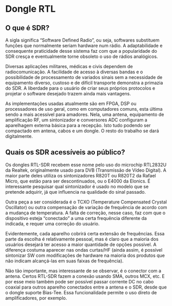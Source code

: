 # Dongle RTL

## O que é SDR?

A sigla significa “Software Defined Radio”, ou seja, softwares substituem funções que normalmente seriam hardware num rádio. A adaptabilidade e consequente praticidade desse sistema faz com que a popularidade do SDR cresça e eventualmente torne obsoleto o uso de rádios analógicos.

Diversas aplicações militares, médicas e civis dependem de radiocomunicação. A facilidade de acesso à diversas bandas e o possibilidade de processamento de variados sinais sem a necessidade de equipamento diverso, custoso e de difícil transporte demonstra a primazia do SDR. A liberdade para o usuário de criar seus próprios protocolos e projetar o software desejado trazem ainda mais vantagens.

As implementações usadas atualmente são em FPGA, DSP ou processadores de uso geral, como em computadores comuns, esta última sendo a mais acessível para amadores. Nela, uma antena, equipamento de amplificação RF, um sintonizador e conversores ADC configuram a aparelhagem externa básica para a recepção. Isto tudo podendo ser compactado em antena, cabos e um dongle. O resto do trabalho se dará digitalmente.

## Quais os SDR acessíveis ao público?

Os dongles RTL-SDR recebem esse nome pelo uso do microchip RTL2832U da Realtek, originalmente usado para DVB (Transmissão de Vídeo Digital). A maior parte deles utiliza os sintonizadores R820T ou R820T2 da Rafael Micro, que estão para ser descontinuados, ou o E4000 da Elonics. É interessante pesquisar qual sintonizador é usado no modelo que se pretende adquirir, já que influencia na qualidade do sinal passado.

Outra peça a ser considerada é o TCXO (Temperature Compensated Crystal Oscillator) ou outra compensação de variação de frequência de acordo com a mudança de temperatura. A falta de correção, nesse caso, faz com que o dispositivo esteja “conectado” a uma certa frequência diferente da indicada, e requer uma correção do usuário.

Evidentemente, cada aparelho cobrirá certa extensão de frequências. Essa parte da escolha é relativamente pessoal, mas é claro que a maioria dos usuários desejará ter acesso a maior quantidade de opções possível. A diferença costuma aparecer nas ondas curtas/HF (ainda assim, é possível sintonizar SW com modificações de hardware na maioria dos produtos que não indicam alcançá-las em suas faixas de frequência).

Não tão importante, mas interessante de se observar, é o conector com a antena. Certos RTL-SDR fazem a conexão usando SMA, outros MCX, etc. E por esse meio também pode ser possível passar corrente DC no cabo coaxial para outros aparelho conectados entre a antena e o SDR, desde que o dongle suporte Bias-Tee. Essa funcionalidade permite o uso direto de amplificadores, por exemplo.